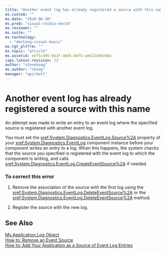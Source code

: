 ```yaml
---
title: "Another event log has already registered a source with this name | Microsoft Docs"
ms.custom: ""
ms.date: "2018-06-30"
ms.prod: "visual-studio-dev14"
ms.reviewer: ""
ms.suite: ""
ms.technology: 
  - "devlang-visual-basic"
ms.tgt_pltfrm: ""
ms.topic: "article"
ms.assetid: e6f5cd95-bb3f-4845-84fb-ae623a9bd44e
caps.latest.revision: 13
author: "stevehoag"
ms.author: "shoag"
manager: "wpickett"
---
```

# Another event log has already registered a source with this name
An attempt was made to write an entry to an event log where the specified source is registered with another event log.  
  
 You must set the <xref:System.Diagnostics.EventLog.Source%2A> property of your <xref:System.Diagnostics.EventLog> component instance before your component writes an entry to a log. When this happens, the system checks that the source you specified is registered with the event log to which the component is writing, and calls <xref:System.Diagnostics.EventLog.CreateEventSource%2A> if needed.  
  
### To correct this error  
  
1.  Remove the association of the source with the first log using the <xref:System.Diagnostics.EventLog.DeleteEventSource%2A> or the <xref:System.Diagnostics.EventLog.DeleteEventSource%2A> method.  
  
2.  Register the source with the new log.  
  
## See Also  
 [My.Application.Log Object](../Topic/My.Application.Log%20Object.md)   
 [How to: Remove an Event Source](http://msdn.microsoft.com/en-us/bc66c900-4b8a-426a-b8e2-17031a20167e)   
 [How to: Add Your Application as a Source of Event Log Entries](http://msdn.microsoft.com/en-us/948ff920-a739-4e66-a191-ee951512d42c)